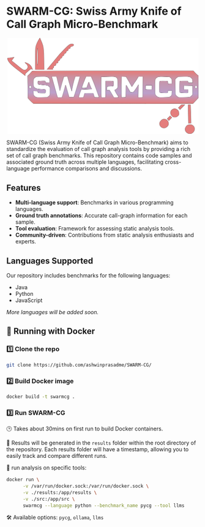 # SWARM-CG: Swiss Army Knife of Call Graph Micro-Benchmark

<p align="center">
<img src="logo.png" width="500" align="center">
</p>

SWARM-CG (Swiss Army Knife of Call Graph Micro-Benchmark) aims to standardize the evaluation of call graph analysis tools by providing a rich set of call graph benchmarks. This repository contains code samples and associated ground truth across multiple languages, facilitating cross-language performance comparisons and discussions.

## Features

- **Multi-language support**: Benchmarks in various programming languages.
- **Ground truth annotations**: Accurate call-graph information for each sample.
- **Tool evaluation**: Framework for assessing static analysis tools.
- **Community-driven**: Contributions from static analysis enthusiasts and experts.

## Languages Supported

Our repository includes benchmarks for the following languages:

- Java
- Python
- JavaScript

*More languages will be added soon.*


## :whale: Running with Docker

### 1️⃣ Clone the repo

```bash
git clone https://github.com/ashwinprasadme/SWARM-CG/
```

### 2️⃣ Build Docker image

```bash
docker build -t swarmcg .
```

### 3️⃣ Run SWARM-CG

🕒 Takes about 30mins on first run to build Docker containers.

📂 Results will be generated in the `results` folder within the root directory of the repository.
Each results folder will have a timestamp, allowing you to easily track and compare different runs.

🔧 run analysis on specific tools:

```bash
docker run \
      -v /var/run/docker.sock:/var/run/docker.sock \
      -v ./results:/app/results \
      -v ./src:/app/src \
      swarmcg --language python --benchmark_name pycg --tool llms 
```

🛠️ Available options: `pycg`, `ollama`, `llms`
